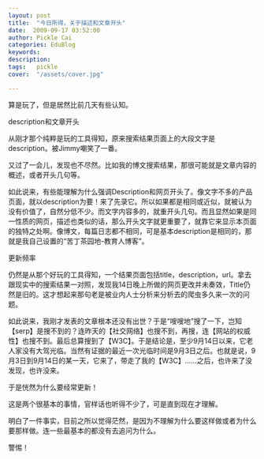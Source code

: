 ```yaml
---
layout: post  
title:  "今日所得，关于描述和文章开头"
date:  2009-09-17 03:52:00
author: Pickle Cai  
categories: EduBlog  
keywords: 
description:   
tags:	pickle   
cover:  "/assets/cover.jpg"  

---
```


算是玩了，但是居然比前几天有些认知。





description和文章开头

从刚才那个纯粹是玩的工具得知，原来搜索结果页面上的大段文字是description。被Jimmy嘲笑了一番。



又过了一会儿，发现也不尽然。比如我的博文搜索结果，那很可能就是文章内容的概述，或者开头几句等。



如此说来，有些能理解为什么强调Description和网页开头了。像文字不多的产品页面，就以description为要！来了先录它。所以如果都是相同或近似，就被认为没有价值了，自然分低不少。而文字内容多的，就重开头几句。而且显然如果是同一性质的网页，描述也类似的话，那么开头文字就更重要了，就靠它来显示本页面的独特之处啊。像博文，每篇日志都不相同，可是基本description是相同的，那就是我自己设置的“苦丁茶园地-教育人博客”。





更新频率

仍然是从那个好玩的工具得知，一个结果页面包括title，description，url。拿去跟现实中的搜索结果一对照，发现我14日晚上所做的网页更改并未奏效，Title仍然是旧的。这才想起来那句老是被业内人士分析来分析去的爬虫多久来一次的问题。



如此说来，我刚才发表的文章根本还没有出世？于是“嗖嗖地”搜了一下，岂知【serp】是搜不到的？连昨天的【社交网络】也搜不到，再搜，连【网站的权威性】也搜不到。最后总算搜到了【W3C】。于是结论是，至少9月14日以来，它老人家没有大驾光临。当然有证据的最近一次光临时间是9月3日之后。也就是说，9月3日到9月14日的某一天，它来了，带走了我的【W3C】……之后，也许来了没发现，也许没来。



于是恍然为什么要经常更新！



 



这是两个很基本的事情，官样话也听得不少了，可是直到现在才理解。



明白了一件事实，目前之所以觉得茫然，是因为不理解为什么要这样做或者为什么要那样做。连一些最基本的都没有去追问为什么。



警惕！



		    
